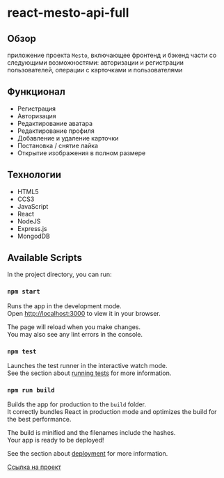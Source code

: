 # react-mesto-api-full
## Обзор

приложение проекта `Mesto`, включающее фронтенд и бэкенд части со следующими возможностями: авторизации и регистрации пользователей, операции с карточками и пользователями

## Функционал
* Регистрация
* Авторизация
* Редактирование аватара
* Редактирование профиля
* Добавление и удаление карточки
* Постановка / снятие лайка
* Открытие изображения в полном размере

## Технологии
* HTML5
* CCS3
* JavaScript
* React
* NodeJS
* Express.js
* MongodDB

## Available Scripts

In the project directory, you can run:

### `npm start`

Runs the app in the development mode.\
Open [http://localhost:3000](http://localhost:3000) to view it in your browser.

The page will reload when you make changes.\
You may also see any lint errors in the console.

### `npm test`

Launches the test runner in the interactive watch mode.\
See the section about [running tests](https://facebook.github.io/create-react-app/docs/running-tests) for more information.

### `npm run build`

Builds the app for production to the `build` folder.\
It correctly bundles React in production mode and optimizes the build for the best performance.

The build is minified and the filenames include the hashes.\
Your app is ready to be deployed!

See the section about [deployment](https://facebook.github.io/create-react-app/docs/deployment) for more information.

[Ссылка на проект](http://denwer.nomoredomains.xyz/)
